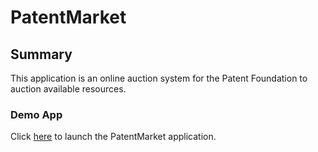 # PatentMarket

## Summary

This application is an online auction system for the Patent Foundation to auction available resources.

### Demo App

Click [here](https://ninoslavvasic.github.io/) to launch the PatentMarket application.
